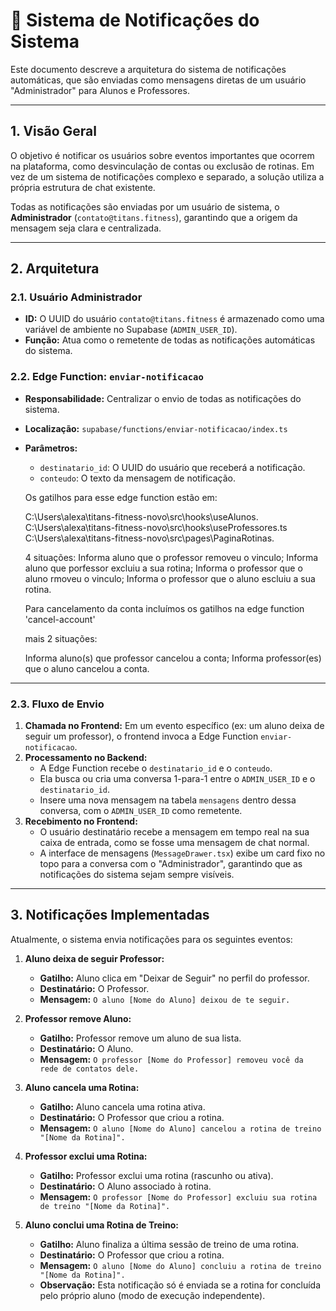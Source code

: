 # 📢 Sistema de Notificações do Sistema

Este documento descreve a arquitetura do sistema de notificações automáticas, que são enviadas como mensagens diretas de um usuário "Administrador" para Alunos e Professores.

---

## 1. Visão Geral

O objetivo é notificar os usuários sobre eventos importantes que ocorrem na plataforma, como desvinculação de contas ou exclusão de rotinas. Em vez de um sistema de notificações complexo e separado, a solução utiliza a própria estrutura de chat existente.

Todas as notificações são enviadas por um usuário de sistema, o **Administrador** (`contato@titans.fitness`), garantindo que a origem da mensagem seja clara e centralizada.

---

## 2. Arquitetura

### 2.1. Usuário Administrador

-   **ID:** O UUID do usuário `contato@titans.fitness` é armazenado como uma variável de ambiente no Supabase (`ADMIN_USER_ID`).
-   **Função:** Atua como o remetente de todas as notificações automáticas do sistema.

### 2.2. Edge Function: `enviar-notificacao`

-   **Responsabilidade:** Centralizar o envio de todas as notificações do sistema.
-   **Localização:** `supabase/functions/enviar-notificacao/index.ts`
-   **Parâmetros:**
    -   `destinatario_id`: O UUID do usuário que receberá a notificação.
    -   `conteudo`: O texto da mensagem de notificação.

    Os gatilhos para esse edge function estão em:

    C:\Users\alexa\titans-fitness-novo\src\hooks\useAlunos.
    C:\Users\alexa\titans-fitness-novo\src\hooks\useProfessores.ts
    C:\Users\alexa\titans-fitness-novo\src\pages\PaginaRotinas.
    
    4 situações:
    Informa aluno que o professor removeu o vinculo;
    Informa aluno que porfessor excluiu a sua rotina;
    Informa o professor que o aluno rmoveu o vinculo;
    Informa o professor que o aluno escluiu a sua rotina.

    Para cancelamento da conta incluímos os gatilhos na edge function 'cancel-account'

    mais 2 situações:

    Informa aluno(s) que professor cancelou a conta;
    Informa professor(es) que o aluno cancelou a conta.

---



### 2.3. Fluxo de Envio

1.  **Chamada no Frontend:** Em um evento específico (ex: um aluno deixa de seguir um professor), o frontend invoca a Edge Function `enviar-notificacao`.
2.  **Processamento no Backend:**
    -   A Edge Function recebe o `destinatario_id` e o `conteudo`.
    -   Ela busca ou cria uma conversa 1-para-1 entre o `ADMIN_USER_ID` e o `destinatario_id`.
    -   Insere uma nova mensagem na tabela `mensagens` dentro dessa conversa, com o `ADMIN_USER_ID` como remetente.
3.  **Recebimento no Frontend:**
    -   O usuário destinatário recebe a mensagem em tempo real na sua caixa de entrada, como se fosse uma mensagem de chat normal.
    -   A interface de mensagens (`MessageDrawer.tsx`) exibe um card fixo no topo para a conversa com o "Administrador", garantindo que as notificações do sistema sejam sempre visíveis.

---

## 3. Notificações Implementadas

Atualmente, o sistema envia notificações para os seguintes eventos:

1.  **Aluno deixa de seguir Professor:**
    -   **Gatilho:** Aluno clica em "Deixar de Seguir" no perfil do professor.
    -   **Destinatário:** O Professor.
    -   **Mensagem:** `O aluno [Nome do Aluno] deixou de te seguir.`

2.  **Professor remove Aluno:**
    -   **Gatilho:** Professor remove um aluno de sua lista.
    -   **Destinatário:** O Aluno.
    -   **Mensagem:** `O professor [Nome do Professor] removeu você da rede de contatos dele.`

3.  **Aluno cancela uma Rotina:**
    -   **Gatilho:** Aluno cancela uma rotina ativa.
    -   **Destinatário:** O Professor que criou a rotina.
    -   **Mensagem:** `O aluno [Nome do Aluno] cancelou a rotina de treino "[Nome da Rotina]".`

4.  **Professor exclui uma Rotina:**
    -   **Gatilho:** Professor exclui uma rotina (rascunho ou ativa).
    -   **Destinatário:** O Aluno associado à rotina.
    -   **Mensagem:** `O professor [Nome do Professor] excluiu sua rotina de treino "[Nome da Rotina]".`

5.  **Aluno conclui uma Rotina de Treino:**
    -   **Gatilho:** Aluno finaliza a última sessão de treino de uma rotina.
    -   **Destinatário:** O Professor que criou a rotina.
    -   **Mensagem:** `O aluno [Nome do Aluno] concluiu a rotina de treino "[Nome da Rotina]".`
    -   **Observação:** Esta notificação só é enviada se a rotina for concluída pelo próprio aluno (modo de execução independente).